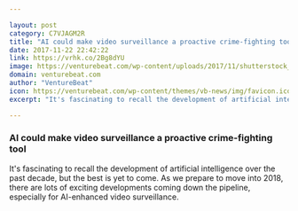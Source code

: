 ```yaml
---

layout: post
category: C7VJAGM2R
title: "AI could make video surveillance a proactive crime-fighting tool"
date: 2017-11-22 22:42:22
link: https://vrhk.co/2Bg8dYU
image: https://venturebeat.com/wp-content/uploads/2017/11/shutterstock_340300073-e1511328679816.jpg?fit=780%2C585&strip=all
domain: venturebeat.com
author: "VentureBeat"
icon: https://venturebeat.com/wp-content/themes/vb-news/img/favicon.ico
excerpt: "It's fascinating to recall the development of artificial intelligence over the past decade, but the best is yet to come. As we prepare to move into 2018, there are lots of exciting developments coming down the pipeline, especially for AI-enhanced video surveillance."

---
```


### AI could make video surveillance a proactive crime-fighting tool

It's fascinating to recall the development of artificial intelligence over the past decade, but the best is yet to come. As we prepare to move into 2018, there are lots of exciting developments coming down the pipeline, especially for AI-enhanced video surveillance.